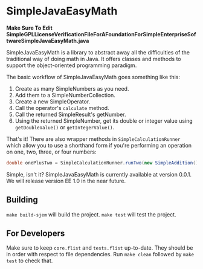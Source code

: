 SimpleJavaEasyMath
==================

**Make Sure To Edit SimpleGPLLicenseVerificationFileForAFoundationForSimpleEnterpriseSoftwareSimpleJavaEasyMath.java**

SimpleJavaEasyMath is a library to abstract away all the difficulties of the
traditional way of doing math in Java. It offers classes and methods to support
the object-oriented programming paradigm.

The basic workflow of SimpleJavaEasyMath goes something like this:

1. Create as many SimpleNumbers as you need.
2. Add them to a SimpleNumberCollection.
3. Create a new SimpleOperator.
4. Call the operator's `calculate` method.
5. Call the returned SimpleResult's getNumber.
6. Using the returned SimpleNumber, get its double or integer value using
   `getDoubleValue()` or `getIntegerValue()`.

That's it! There are also wrapper methods in `SimpleCalculationRunner` which
allow you to use a shorthand form if you're performing an operation on one,
two, three, or four numbers:

```java
double onePlusTwo = SimpleCalculationRunner.runTwo(new SimpleAddition(), new SimpleDouble(1.0), new SimpleDouble(2.0)).getNumber().getDoubleValue();
```

Simple, isn't it? SimpleJavaEasyMath is currently available at version 0.0.1.
We will release version EE 1.0 in the near future.

## Building
`make build-sjem` will build the project. `make test` will test the project.

## For Developers
Make sure to keep `core.flist` and `tests.flist` up-to-date. They should be in
order with respect to file dependencies. Run `make clean` followed by
`make test` to check that.

